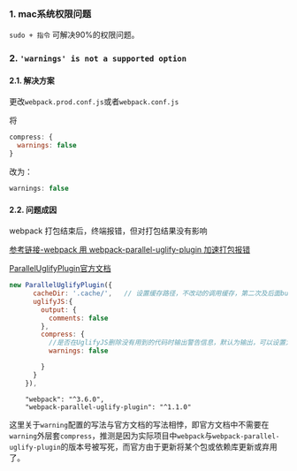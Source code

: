 ### 1. mac系统权限问题

`sudo + 指令` 可解决90%的权限问题。

### 2. `'warnings' is not a supported option`

#### 2.1. 解决方案

更改`webpack.prod.conf.js`或者`webpack.conf.js`

将
  ```javascript
  compress: {
    warnings: false
  }
  ```
改为：
```javascript
warnings: false
```

#### 2.2. 问题成因

webpack 打包结束后，终端报错，但对打包结果没有影响

[参考链接-webpack 用 webpack-parallel-uglify-plugin 加速打包报错](https://www.cnblogs.com/qiu-Ann/p/11390111.html)

[ParallelUglifyPlugin官方文档 ](https://www.webpackjs.com/plugins/uglifyjs-webpack-plugin/)


```javascript
new ParallelUglifyPlugin({
      cacheDir: '.cache/',   // 设置缓存路径，不改动的调用缓存，第二次及后面build时提速
      uglifyJS:{
        output: {
          comments: false
        },
        compress: {
          //是否在UglifyJS删除没有用到的代码时输出警告信息，默认为输出，可以设置为false关闭这些作用不大的警告
          warnings: false

        }
      }
    }),
```
```
    "webpack": "^3.6.0",
    "webpack-parallel-uglify-plugin": "^1.1.0"
```
这里关于`warning`配置的写法与官方文档的写法相悖，即官方文档中不需要在`warning`外层套`compress`，推测是因为实际项目中`webpack`与`webpack-parallel-uglify-plugin`的版本号被写死，而官方由于更新将某个包或依赖库更新或弃用了。